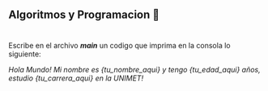 ## **Algoritmos y Programacion** 🐫
#

Escribe en el archivo *__main__* un codigo que imprima en la consola lo siguiente:


*Hola Mundo! Mi nombre es {tu_nombre_aqui} y tengo {tu_edad_aqui} años, estudio {tu_carrera_aqui} en la UNIMET!*